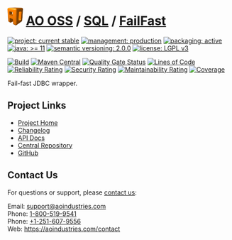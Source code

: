 # [<img src="ao-logo.png" alt="AO Logo" width="35" height="40">](https://github.com/ao-apps) [AO OSS](https://github.com/ao-apps/ao-oss) / [SQL](https://github.com/ao-apps/ao-sql) / [FailFast](https://github.com/ao-apps/ao-sql-failfast)

[![project: current stable](https://oss.aoapps.com/ao-badges/project-current-stable.svg)](https://aoindustries.com/life-cycle#project-current-stable)
[![management: production](https://oss.aoapps.com/ao-badges/management-production.svg)](https://aoindustries.com/life-cycle#management-production)
[![packaging: active](https://oss.aoapps.com/ao-badges/packaging-active.svg)](https://aoindustries.com/life-cycle#packaging-active)  
[![java: &gt;= 11](https://oss.aoapps.com/ao-badges/java-11.svg)](https://docs.oracle.com/en/java/javase/11/)
[![semantic versioning: 2.0.0](https://oss.aoapps.com/ao-badges/semver-2.0.0.svg)](https://semver.org/spec/v2.0.0.html)
[![license: LGPL v3](https://oss.aoapps.com/ao-badges/license-lgpl-3.0.svg)](https://www.gnu.org/licenses/lgpl-3.0)

[![Build](https://github.com/ao-apps/ao-sql-failfast/workflows/Build/badge.svg?branch=master)](https://github.com/ao-apps/ao-sql-failfast/actions?query=workflow%3ABuild)
[![Maven Central](https://maven-badges.herokuapp.com/maven-central/com.aoapps/ao-sql-failfast/badge.svg)](https://maven-badges.herokuapp.com/maven-central/com.aoapps/ao-sql-failfast)
[![Quality Gate Status](https://sonarcloud.io/api/project_badges/measure?branch=master&project=com.aoapps%3Aao-sql-failfast&metric=alert_status)](https://sonarcloud.io/dashboard?branch=master&id=com.aoapps%3Aao-sql-failfast)
[![Lines of Code](https://sonarcloud.io/api/project_badges/measure?branch=master&project=com.aoapps%3Aao-sql-failfast&metric=ncloc)](https://sonarcloud.io/component_measures?branch=master&id=com.aoapps%3Aao-sql-failfast&metric=ncloc)  
[![Reliability Rating](https://sonarcloud.io/api/project_badges/measure?branch=master&project=com.aoapps%3Aao-sql-failfast&metric=reliability_rating)](https://sonarcloud.io/component_measures?branch=master&id=com.aoapps%3Aao-sql-failfast&metric=Reliability)
[![Security Rating](https://sonarcloud.io/api/project_badges/measure?branch=master&project=com.aoapps%3Aao-sql-failfast&metric=security_rating)](https://sonarcloud.io/component_measures?branch=master&id=com.aoapps%3Aao-sql-failfast&metric=Security)
[![Maintainability Rating](https://sonarcloud.io/api/project_badges/measure?branch=master&project=com.aoapps%3Aao-sql-failfast&metric=sqale_rating)](https://sonarcloud.io/component_measures?branch=master&id=com.aoapps%3Aao-sql-failfast&metric=Maintainability)
[![Coverage](https://sonarcloud.io/api/project_badges/measure?branch=master&project=com.aoapps%3Aao-sql-failfast&metric=coverage)](https://sonarcloud.io/component_measures?branch=master&id=com.aoapps%3Aao-sql-failfast&metric=Coverage)

Fail-fast JDBC wrapper.

## Project Links
* [Project Home](https://oss.aoapps.com/sql/failfast/)
* [Changelog](https://oss.aoapps.com/sql/failfast/changelog)
* [API Docs](https://oss.aoapps.com/sql/failfast/apidocs/)
* [Central Repository](https://central.sonatype.com/artifact/com.aoapps/ao-sql-failfast)
* [GitHub](https://github.com/ao-apps/ao-sql-failfast)

## Contact Us
For questions or support, please [contact us](https://aoindustries.com/contact):

Email: [support@aoindustries.com](mailto:support@aoindustries.com)  
Phone: [1-800-519-9541](tel:1-800-519-9541)  
Phone: [+1-251-607-9556](tel:+1-251-607-9556)  
Web: https://aoindustries.com/contact
